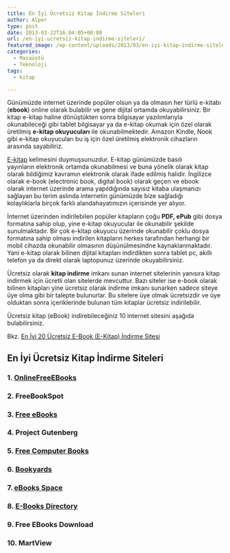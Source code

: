 ```yaml
---
title: En İyi Ücretsiz Kitap İndirme Siteleri
author: Alper
type: post
date: 2013-03-22T16:04:05+00:00
url: /en-iyi-ucretsiz-kitap-indirme-siteleri/
featured_image: /wp-content/uploads/2013/03/en-iyi-kitap-indirme-siteleri-04-100x100.png
categories:
  - Masaüstü
  - Teknoloji
tags:
  - kitap

---
```

Günümüzde internet üzerinde popüler olsun ya da olmasın her türlü e-kitabı (**ebook**) online olarak bulabilir ve gene dijital ortamda okuyabilirsiniz. Bir kitap e-kitap haline dönüştükten sonra bilgisayar yazılımlarıyla okunabileceği gibi tablet bilgisayar ya da e-kitap okumak için özel olarak üretilmiş **e-kitap okuyucuları** ile okunabilmektedir. Amazon Kindle, Nook gibi e-kitap okuyucuları bu iş için özel üretilmiş elektronik cihazların arasında sayabiliriz.

[E-kitap][1] kelimesini duymuşsunuzdur. E-kitap günümüzde basılı yayınların elektronik ortamda okunabilmesi ve buna yönelik olarak kitap olarak bildiğimiz kavramın elektronik olarak ifade edilmiş halidir. İngilizce olarak e-book (electronic book, digital book) olarak geçen ve ebook olarak internet üzerinde arama yapıldığında sayısız kitaba ulaşmanızı sağlayan bu terim aslında internetin günümüzde bize sağladığı kolaylıklarla birçok farklı alandahayatımızın içerisinde yer alıyor.

İnternet üzerinden indirilebilen popüler kitapların çoğu **PDF, ePub** gibi dosya formatına sahip olup, yine e-kitap okuyucular ile okunabilir şekilde sunulmaktadır. Bir çok e-kitap okuyucu üzerinde okunabilir çoklu dosya formatına sahip olması indirilen kitapların herkes tarafından herhangi bir mobil cihazda okunabilir olmasının düşünülmesindne kaynaklanmaktadır. Yani e-kitap olarak bilinen dijital kitapları indirdikten sonra tablet pc, akıllı telefon ya da direkt olarak laptopunuz üzerinde okuyabilirsiniz.

Ücretsiz olarak **kitap indirme** imkanı sunan internet sitelerinin yanısıra kitap indirmek için ücretli olan sitelerde mevcuttur. Bazı siteler ise e-book olarak bilinen kitapları yine ücretsiz olarak indirme imkanı sunarken sadece siteye üye olma gibi bir talepte bulunurlar. Bu sitelere üye olmak ücretsizdir ve üye olduktan sonra içeriklerinde bulunan tüm kitaplar ücretsiz indirilebilir.

Ücretsiz kitap (eBook) indirebileceğiniz 10 internet sitesini aşağıda bulabilirsiniz.

<p class="alert">
  Bkz. <a title="En İyi 20 Ücretsiz E-Book (E-Kitap) İndirme Sitesi" href="https://www.murekkep.org/en-iyi-20-ucretsiz-e-book-e-kitap-indirme-sitesi-8028">En İyi 20 Ücretsiz E-Book (E-Kitap) İndirme Sitesi</a>
</p>

## En İyi Ücretsiz Kitap İndirme Siteleri

### 1. <a href="https://www.onlinefreeebooks.net/" target="_blank">OnlineFreeEBooks</a>

### 2. FreeBookSpot

### 3. <a href="https://www.free-ebooks.net/" target="_blank">Free eBooks</a>

### 4. Project Gutenberg

### 5. <a href="https://freecomputerbooks.com/" target="_blank">Free Computer Books</a>

### 6. <a href="https://www.bookyards.com/" target="_blank">Bookyards</a>

### 7. <a href="https://www.ebooks-space.com/" target="_blank">eBooks Space</a>

### 8. <a href="https://www.e-booksdirectory.com/" target="_blank">E-Books Directory</a>

### 9. Free EBooks Download

### 10. MartView

 [1]: https://www.murekkep.org/e-kitap-nedir-ne-degildir-9671 "E-Kitap Nedir?"